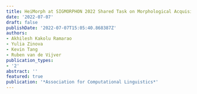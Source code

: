 ```yaml
---
title: HeiMorph at SIGMORPHON 2022 Shared Task on Morphological Acquisition Trajectories
date: '2022-07-07'
draft: false
publishDate: '2022-07-07T15:05:40.868387Z'
authors:
- Akhilesh Kakolu Ramarao
- Yulia Zinova
- Kevin Tang
- Ruben van de Vijver
publication_types:
- '2'
abstract: ''
featured: true
publication: '*Association for Computational Linguistics*'
---
```


